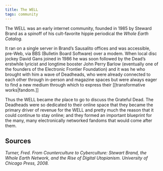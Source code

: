 ```yaml
---
title: The WELL
tags: community
---
```


The WELL was an early internet community, founded in 1985 by Steward Brand as a spinoff of his cult-favorite hippie periodical the *Whole Earth Catalog.* 

It ran on a single server in Brand’s Sausalito offices and was accessible, pre-Web, via BBS (Bulletin Board Software) over a modem. When local disc jockey David Gans joined in 1986 he was soon followed by the Dead’s erstwhile lyricist and longtime booster John Perry Barlow (eventually one of the founders of the Electronic Frontier Foundation) and it was he who brought with him a wave of Deadheads, who were already connected to each other through in-person and magazine spaces but were always eager to find a new medium through which to express their [[transformative works|fandom.]] 

Thus the WELL became *the* place to go to discuss the Grateful Dead. The Deadheads were so dedicated to their online space that they became the primary driver of revenue for the WELL and pretty much the reason that it could continue to stay online; and they formed an important blueprint for the many, many electronically networked fandoms that would come after them.

## Sources 

*Turner, Fred. From Counterculture to Cyberculture: Stewart Brand, the Whole Earth Network, and the Rise of Digital Utopianism. University of Chicago Press, 2008.*